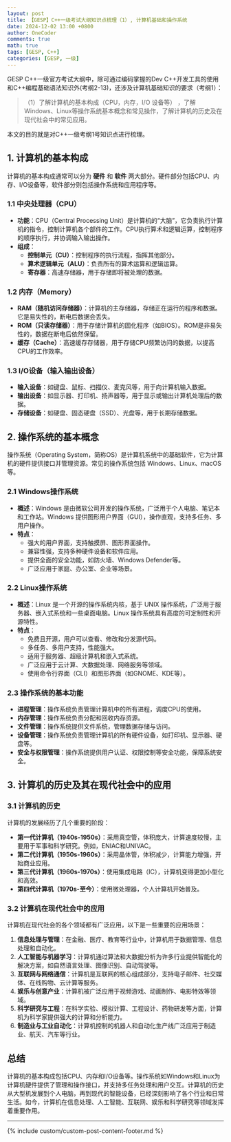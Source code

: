 ```yaml
---
layout: post
title: 【GESP】C++一级考试大纲知识点梳理（1）, 计算机基础和操作系统
date: 2024-12-02 13:00 +0800
author: OneCoder
comments: true
math: true
tags: [GESP, C++]
categories: [GESP, 一级]
---
```

GESP C++一级官方考试大纲中，除可通过编码掌握的Dev C++开发工具的使用和C++编程基础语法知识外(考纲2-13)，还涉及计算机基础知识的要求（考纲1）：
>（1）了解计算机的基本构成（CPU，内存，I/O 设备等） ，了解 Windows、Linux等操作系统基本概念和常见操作，了解计算机的历史及在现代社会中的常见应用。

本文的目的就是对C++一级考纲1号知识点进行梳理。

<!--more-->

## 1. 计算机的基本构成

计算机的基本构成通常可以分为 **硬件** 和 **软件** 两大部分。硬件部分包括CPU、内存、I/O设备等，软件部分则包括操作系统和应用程序等。

### 1.1 **中央处理器（CPU）**

- **功能**：CPU（Central Processing Unit）是计算机的“大脑”，它负责执行计算机的指令，控制计算机各个部件的工作。CPU执行算术和逻辑运算，控制程序的顺序执行，并协调输入输出操作。
- **组成**：
  - **控制单元（CU）**：控制程序的执行流程，指挥其他部分。
  - **算术逻辑单元（ALU）**：负责所有的算术运算和逻辑运算。
  - **寄存器**：高速存储器，用于存储即将被处理的数据。

### 1.2 **内存（Memory）**

- **RAM（随机访问存储器）**：计算机的主存储器，存储正在运行的程序和数据。它是易失性的，断电后数据会丢失。
- **ROM（只读存储器）**：用于存储计算机的固化程序（如BIOS）。ROM是非易失性的，数据在断电后依然保留。
- **缓存（Cache）**：高速缓存存储器，用于存储CPU频繁访问的数据，以提高CPU的工作效率。

### 1.3 **I/O设备（输入输出设备）**

- **输入设备**：如键盘、鼠标、扫描仪、麦克风等，用于向计算机输入数据。
- **输出设备**：如显示器、打印机、扬声器等，用于显示或输出计算机处理后的数据。
- **存储设备**：如硬盘、固态硬盘（SSD）、光盘等，用于长期存储数据。

## 2. 操作系统的基本概念

操作系统（Operating System，简称OS）是计算机系统中的基础软件，它为计算机的硬件提供接口并管理资源。常见的操作系统包括 Windows、Linux、macOS 等。

### 2.1 **Windows操作系统**

- **概述**：Windows 是由微软公司开发的操作系统，广泛用于个人电脑、笔记本和工作站。Windows 提供图形用户界面（GUI），操作直观，支持多任务、多用户操作。
- **特点**：
  - 强大的用户界面，支持触摸屏、图形界面操作。
  - 兼容性强，支持多种硬件设备和软件应用。
  - 提供全面的安全功能，如防火墙、Windows Defender等。
  - 广泛应用于家庭、办公室、企业等场景。

### 2.2 **Linux操作系统**

- **概述**：Linux 是一个开源的操作系统内核，基于 UNIX 操作系统，广泛用于服务器、嵌入式系统和一些桌面电脑。Linux 操作系统具有高度的可定制性和开源特性。
- **特点**：
  - 免费且开源，用户可以查看、修改和分发源代码。
  - 多任务、多用户支持，性能强大。
  - 适用于服务器、超级计算机和嵌入式系统。
  - 广泛应用于云计算、大数据处理、网络服务等领域。
  - 使用命令行界面（CLI）和图形界面（如GNOME、KDE等）。

### 2.3 **操作系统的基本功能**

- **进程管理**：操作系统负责管理计算机中的所有进程，调度CPU的使用。
- **内存管理**：操作系统负责分配和回收内存资源。
- **文件管理**：操作系统提供文件系统，管理数据存储与访问。
- **设备管理**：操作系统负责管理计算机的所有硬件设备，如打印机、显示器、硬盘等。
- **安全与权限管理**：操作系统提供用户认证、权限控制等安全功能，保障系统安全。

## 3. 计算机的历史及其在现代社会中的应用

### 3.1 **计算机的历史**

计算机的发展经历了几个重要的阶段：

- **第一代计算机（1940s-1950s）**：采用真空管，体积庞大，计算速度较慢，主要用于军事和科学研究。例如，ENIAC和UNIVAC。
- **第二代计算机（1950s-1960s）**：采用晶体管，体积减少，计算能力增强，开始商业应用。
- **第三代计算机（1960s-1970s）**：使用集成电路（IC），计算机变得更加小型化和高效。
- **第四代计算机（1970s-至今）**：使用微处理器，个人计算机开始普及。

### 3.2 **计算机在现代社会中的应用**

计算机在现代社会的各个领域都有广泛应用，以下是一些重要的应用场景：

1. **信息处理与管理**：在金融、医疗、教育等行业中，计算机用于数据管理、信息处理和自动化。
2. **人工智能与机器学习**：计算机通过算法和大数据分析为许多行业提供智能化的解决方案，如自然语言处理、图像识别、自动驾驶等。
3. **互联网与网络通信**：计算机是互联网的核心组成部分，支持电子邮件、社交媒体、在线购物、云计算等服务。
4. **娱乐与创意产业**：计算机被广泛应用于视频游戏、动画制作、电影特效等领域。
5. **科学研究与工程**：在科学实验、模拟计算、工程设计、药物研发等方面，计算机为科学家提供强大的计算和分析能力。
6. **制造业与工业自动化**：计算机控制的机器人和自动化生产线广泛应用于制造业、航天、汽车等行业。

## 总结

计算机的基本构成包括CPU、内存和I/O设备等。操作系统如Windows和Linux为计算机硬件提供了管理和操作接口，并支持多任务处理和用户交互。计算机的历史从大型机发展到个人电脑，再到现代的智能设备，已经深刻影响了各个行业和日常生活。如今，计算机在信息处理、人工智能、互联网、娱乐和科学研究等领域发挥着重要作用。

---

{% include custom/custom-post-content-footer.md %}
